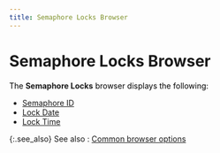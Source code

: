 ```yaml
---
title: Semaphore Locks Browser
---
```


# Semaphore Locks Browser


<font color="#000000" class="hcp1">The </font>**Semaphore Locks**<font color="#000000" class="hcp1"> browser 
 displays the following:</font>

- [Semaphore  ID]({{site.wwe_baseurl}}/misc/semaphore_id_locks.html)
- [Lock  Date]({{site.wwe_baseurl}}/misc/lock_date_locks.html)
- [Lock  Time]({{site.wwe_baseurl}}/misc/lock_time_locks.html)



{:.see_also}
See also
: [Common browser  options]({{site.wwe_baseurl}}/everest-client/ui/browsers/standard_browser_options.html)
